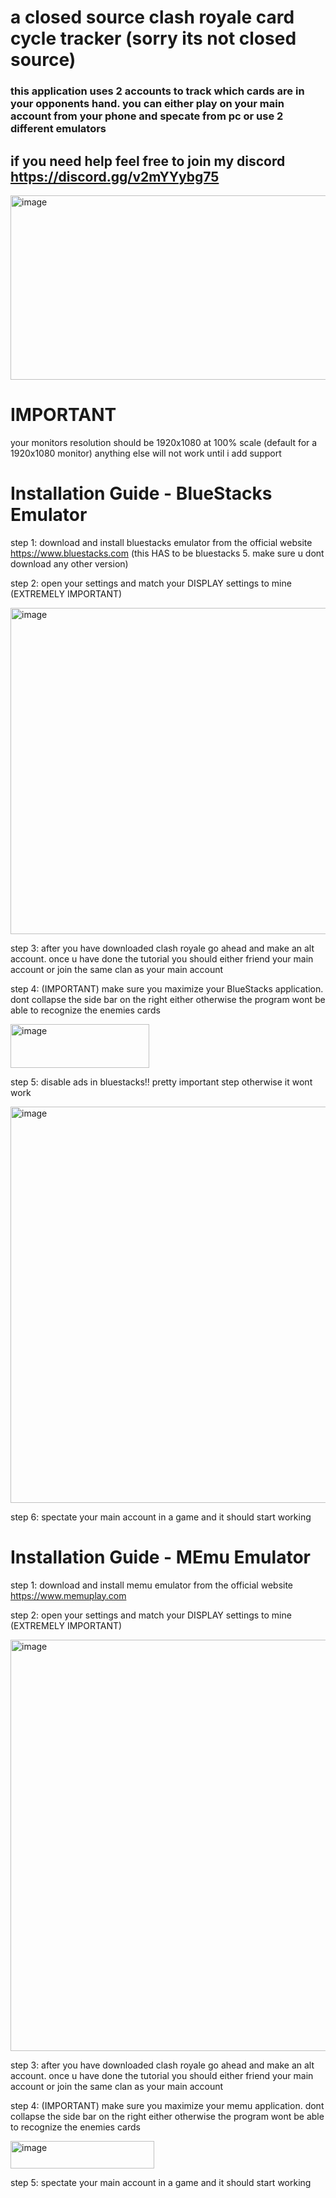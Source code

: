 # a closed source clash royale card cycle tracker (sorry its not closed source)


### this application uses 2 accounts to track which cards are in your opponents hand. you can either play on your main account from your phone and specate from pc or use 2 different emulators



## if you need help feel free to join my discord https://discord.gg/v2mYYybg75 


<img width="604" height="295" alt="image" src="https://github.com/user-attachments/assets/a820e5ee-9889-4846-bdac-d3ad36ec70db" />

# IMPORTANT

your monitors resolution should be 1920x1080 at 100% scale (default for a 1920x1080 monitor) anything else will not work until i add support

# Installation Guide - BlueStacks Emulator

step 1: download and install bluestacks emulator from the official website  https://www.bluestacks.com (this HAS to be bluestacks 5. make sure u dont download any other version)

step 2: open your settings and match your DISPLAY settings to mine (EXTREMELY IMPORTANT) 

<img width="789" height="522" alt="image" src="https://github.com/user-attachments/assets/2ff1fb67-a20b-48d3-80a7-fd2af717663c" />

step 3: after you have downloaded clash royale go ahead and make an alt account. once u have done the tutorial you should either friend your main account or join the same clan as your main account

step 4: (IMPORTANT) make sure you maximize your BlueStacks application. dont collapse the side bar on the right either otherwise the program wont be able to recognize the enemies cards

<img width="222" height="70" alt="image" src="https://github.com/user-attachments/assets/e5c8b2eb-b384-45b9-91ac-a7e64c3b9041" />

step 5: disable ads in bluestacks!! pretty important step otherwise it wont work

<img width="823" height="634" alt="image" src="https://github.com/user-attachments/assets/b91d1095-eca8-4cf1-967e-2319f6944bec" />


step 6: spectate your main account in a game and it should start working

# Installation Guide - MEmu Emulator

step 1: download and install memu emulator from the official website https://www.memuplay.com

step 2: open your settings and match your DISPLAY settings to mine (EXTREMELY IMPORTANT) 

<img width="756" height="658" alt="image" src="https://github.com/user-attachments/assets/15cabdee-7ccc-4540-a8e2-69d9b97511f1" />

step 3: after you have downloaded clash royale go ahead and make an alt account. once u have done the tutorial you should either friend your main account or join the same clan as your main account

step 4: (IMPORTANT) make sure you maximize your memu application. dont collapse the side bar on the right either otherwise the program wont be able to recognize the enemies cards

<img width="230" height="44" alt="image" src="https://github.com/user-attachments/assets/c715547e-ac17-485d-a8c0-7b4f3a7a7ebc" />

step 5: spectate your main account in a game and it should start working
